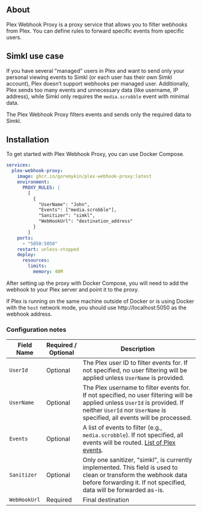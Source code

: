 ## About
Plex Webhook Proxy is a proxy service that allows you to filter webhooks from Plex. You can define rules to forward specific events from specific users.

## Simkl use case
If you have several "managed" users in Plex and want to send only your personal viewing events to Simkl (or each user has their own Simkl account), Plex doesn’t support webhooks per managed user. Additionally, Plex sends too many events and unnecessary data (like username, IP address), while Simkl only requires the `media.scrobble` event with minimal data.

The Plex Webhook Proxy filters events and sends only the required data to Simkl.

## Installation
To get started with Plex Webhook Proxy, you can use Docker Compose.
```yaml
services:
  plex-webhook-proxy:
    image: ghcr.io/goremykin/plex-webhook-proxy:latest
    environment:
      PROXY_RULES: |
        [
          {
            "UserName": "John",
            "Events": ["media.scrobble"], 
            "Sanitizer": "simkl",
            "WebHookUrl": "destination_address"
          }
        ]
    ports:
      - "5050:5050"
    restart: unless-stopped
    deploy:
      resources:
        limits:
          memory: 40M
```

After setting up the proxy with Docker Compose, you will need to add the webhook to your Plex server and point it to the proxy.

If Plex is running on the same machine outside of Docker or is using Docker with the `host` network mode, you should use http://localhost:5050 as the webhook address.

### Configuration notes
| Field Name   | Required / Optional | Description                                                                                                                                                                                                                                                              |
|--------------|---------------------|--------------------------------------------------------------------------------------------------------------------------------------------------------------------------------------------------------------------------------------------------------------------------|
| `UserId`     | Optional            | The Plex user ID to filter events for. If not specified, no user filtering will be applied unless `UserName` is provided.                                                                                                                                                |
| `UserName`   | Optional            | The Plex username to filter events for. If not specified, no user filtering will be applied unless `UserId` is provided. If neither `UserId` nor `UserName` is specified, all events will be processed.                                                                  |
| `Events`     | Optional            | A list of events to filter (e.g., `media.scrobble`). If not specified, all events will be routed. [List of Plex events](https://support.plex.tv/articles/115002267687-webhooks/#toc-1).                                                                                                                                            |
| `Sanitizer`  | Optional            | Only one sanitizer, "simkl", is currently implemented. This field is used to clean or transform the webhook data before forwarding it. If not specified, data will be forwarded as-is.                                                                                   |
| `WebHookUrl` | Required            | Final destination                                                                                                                                                                                                                                                        |
